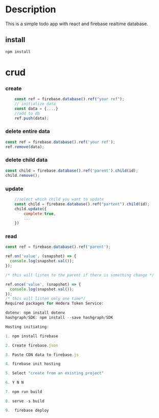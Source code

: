 # Description

This is a simple todo app with react and firebase realtime database.

## install

```sh
npm install
```

# crud

### create

```js
    const ref = firebase.database().ref("your ref");
    // initialize data
    const data = {....}
    //add to db
    ref.push(data);
```

### delete entire data

```js
const ref = firebase.database().ref('your ref');
ref.remove(data);
```

### delete child data

```js
const child = firebase.database().ref('parent').child(id);
child.remove();
```

### update

```js
    //select which child you want to update
    const child = firebase.database().ref("partent").child(id);
    child.update({
        complete:true,
        ...
    })
```

### read

```js
const ref = firebase.database().ref('parent');

ref.on('value', (snapshot) => {
  console.log(snapshot.val());
});

/* this will listen to the parent if there is something change */

ref.once('value', (snapshot) => {
  console.log(snapshot.val());
});
/* this will listen only one time*/
Required packages for Hedera Token Service:

dotenv: npm install dotenv
hashgraph/SDK: npm install --save hashgraph/SDK

Hosting initiating:

1. npm install firebase

2. Create firebase.json

3. Paste CDN data to firebase.js

4. firebase init hosting

5. Select "create from an existing project"

6. Y N N

7. npm run build 

8. serve -s build

9.  firebase deploy
```
